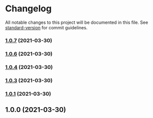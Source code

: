 # Changelog

All notable changes to this project will be documented in this file. See [standard-version](https://github.com/conventional-changelog/standard-version) for commit guidelines.

### [1.0.7](https://github.com/radudiaconu0/nuxtjs-socketi-module/compare/v1.0.6...v1.0.7) (2021-03-30)

### [1.0.6](https://github.com/radudiaconu0/nuxtjs-socketi-module/compare/v1.0.4...v1.0.6) (2021-03-30)

### [1.0.4](https://github.com/radudiaconu0/nuxtjs-socketi-module/compare/v1.0.3...v1.0.4) (2021-03-30)

### [1.0.3](https://github.com/radudiaconu0/nuxtjs-socketi-module/compare/v1.0.1...v1.0.3) (2021-03-30)

### [1.0.1](https://github.com/radudiaconu0/nuxtjs-socketi-module/compare/v1.0.0...v1.0.1) (2021-03-30)

## 1.0.0 (2021-03-30)
